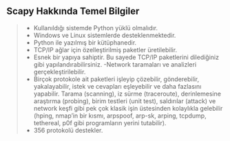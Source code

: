 Scapy Hakkında Temel Bilgiler
-------------
> - Kullanıldığı sistemde Python yüklü olmalıdır.
> - Windows ve Linux sistemlerde desteklenmektedir.
> - Python ile yazılmış bir kütüphanedir.
> - TCP/IP ağlar için özelleştirilmiş paketler üretilebilir.
> - Esnek bir yapıya sahiptir. Bu sayede TCP/IP paketlerini dilediğiniz gibi
yapılandırabilirsiniz.
> -Network taramaları ve analizleri gerçekleştirilebilir.
> - Birçok protokole ait paketleri işleyip çözebilir, gönderebilir, yakalayabilir, istek ve
cevapları eşleyebilir ve daha fazlasını yapabilir. Tarama (scanning), iz sürme
(traceroute), derinlemesine araştırma (probing), birim testleri (unit test), saldırılar
(attack) ve network keşfi gibi pek çok klasik işin üstesinden kolaylıkla gelebilir
(hping, nmap’in bir kısmı, arpspoof, arp-sk, arping, tcpdump, tethereal, p0f gibi
programların yerini tutabilir).
> - 356 protokolü destekler.
